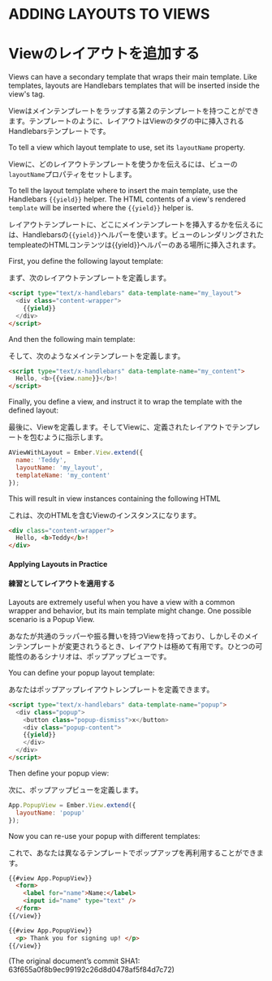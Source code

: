# ADDING LAYOUTS TO VIEWS
# Viewのレイアウトを追加する

Views can have a secondary template that wraps their main template. Like templates,
layouts are Handlebars templates that will be inserted inside the
view's tag.

Viewはメインテンプレートをラップする第２のテンプレートを持つことができます。テンプレートのように、レイアウトはViewのタグの中に挿入されるHandlebarsテンプレートです。

To tell a view which layout template to use, set its `layoutName` property.

Viewに、どのレイアウトテンプレートを使うかを伝えるには、ビューの`layoutName`プロパティをセットします。

To tell the layout template where to insert the main template, use the Handlebars `{{yield}}` helper.
The HTML contents of a view's rendered `template` will be inserted where the `{{yield}}` helper is.

レイアウトテンプレートに、どこにメインテンプレートを挿入するかを伝えるには、Handlebarsの`{{yield}}`ヘルパーを使います。ビューのレンダリングされたtempleateのHTMLコンテンツは{{yield}}ヘルパーのある場所に挿入されます。

First, you define the following layout template:

まず、次のレイアウトテンプレートを定義します。

```html
<script type="text/x-handlebars" data-template-name="my_layout">
  <div class="content-wrapper">
    {{yield}}
  </div>
</script>
```

And then the following main template:

そして、次のようなメインテンプレートを定義します。

```html
<script type="text/x-handlebars" data-template-name="my_content">
  Hello, <b>{{view.name}}</b>!
</script>
```

Finally, you define a view, and instruct it to wrap the template with the defined layout:

最後に、Viewを定義します。そしてViewに、定義されたレイアウトでテンプレートを包むように指示します。

```javascript
AViewWithLayout = Ember.View.extend({
  name: 'Teddy',
  layoutName: 'my_layout',
  templateName: 'my_content'
});
```

This will result in view instances containing the following HTML

これは、次のHTMLを含むViewのインスタンスになります。

```html
<div class="content-wrapper">
  Hello, <b>Teddy</b>!
</div>
```

#### Applying Layouts in Practice
#### 練習としてレイアウトを適用する

Layouts are extremely useful when you have a view with a common wrapper and behavior, but its main template might change.
One possible scenario is a Popup View.

あなたが共通のラッパーや振る舞いを持つViewを持っており、しかしそのメインテンプレートが変更されうるとき、レイアウトは極めて有用です。ひとつの可能性のあるシナリオは、ポップアップビューです。

You can define your popup layout template:

あなたはポップアップレイアウトレンプレートを定義できます。

```html
<script type="text/x-handlebars" data-template-name="popup">
  <div class="popup">
    <button class="popup-dismiss">x</button>
    <div class="popup-content">
    {{yield}}
    </div>
  </div>
</script>
```

Then define your popup view:

次に、ポップアップビューを定義します。

```javascript
App.PopupView = Ember.View.extend({
  layoutName: 'popup'
});
```

Now you can re-use your popup with different templates:

これで、あなたは異なるテンプレートでポップアップを再利用することができます。

```html
{{#view App.PopupView}}
  <form>
    <label for="name">Name:</label>
    <input id="name" type="text" />
  </form>
{{/view}}

{{#view App.PopupView}}
  <p> Thank you for signing up! </p>
{{/view}}
```


(The original document’s commit SHA1: 63f655a0f8b9ec99192c26d8d0478af5f84d7c72)